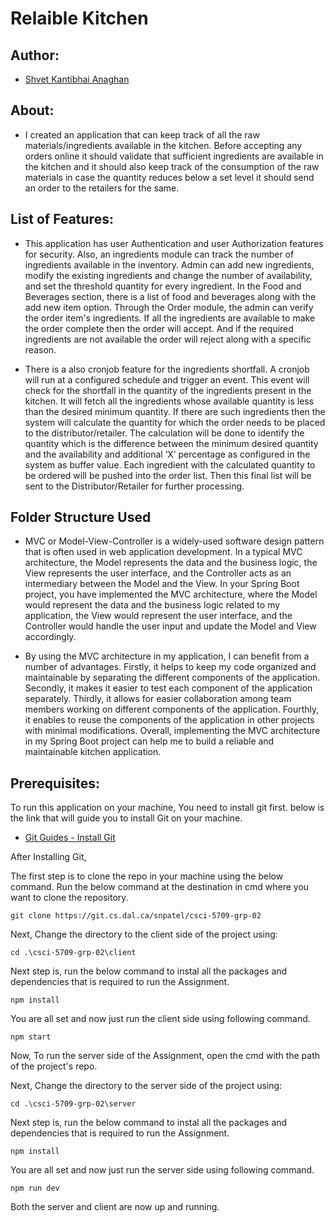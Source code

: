 # Relaible Kitchen



## Author:



- [Shvet Kantibhai Anaghan](shvetanaghan28@gmail.com)

## About:



- I created an application that can keep track of all the raw materials/ingredients available in the kitchen. Before accepting any orders online it should validate that sufficient ingredients are available in the kitchen and it should also keep track of the consumption of the raw materials in case the quantity reduces below a set level it should send an order to the retailers for the same.

## List of Features:



- This application has user Authentication and user Authorization features for security. Also, an ingredients module can track the number of ingredients available in the inventory. Admin can add new ingredients, modify the existing ingredients and change the number of availability, and set the threshold quantity for every ingredient. In the Food and Beverages section, there is a list of food and beverages along with the add new item option. Through the Order module, the admin can verify the order item's ingredients. If all the ingredients are available to make the order complete then the order will accept. And if the required ingredients are not available the order will reject along with a specific reason.

- There is a also cronjob feature for the ingredients shortfall. A cronjob will run at a configured schedule and trigger an event. This event will check for the shortfall in the quantity of the ingredients present in the kitchen. It will fetch all the ingredients whose available quantity is less than the desired minimum quantity. If there are such ingredients then the system will calculate the quantity for which the order needs to be placed to the distributor/retailer. The calculation will be done to identify the quantity which is the difference between the minimum desired quantity and the availability and additional ‘X’ percentage as configured in the system as buffer value. Each ingredient with the calculated quantity to be ordered will be pushed into the order list. Then this final list will be sent to the Distributor/Retailer for further processing.

## Folder Structure Used



- MVC or Model-View-Controller is a widely-used software design pattern that is often used in web application development. In a typical MVC architecture, the Model represents the data and the business logic, the View represents the user interface, and the Controller acts as an intermediary between the Model and the View. In your Spring Boot project, you have implemented the MVC architecture, where the Model would represent the data and the business logic related to my application, the View would represent the user interface, and the Controller would handle the user input and update the Model and View accordingly.

- By using the MVC architecture in my application, I can benefit from a number of advantages. Firstly, it helps to keep my code organized and maintainable by separating the different components of the application. Secondly, it makes it easier to test each component of the application separately. Thirdly, it allows for easier collaboration among team members working on different components of the application. Fourthly, it enables to reuse the components of the application in other projects with minimal modifications. Overall, implementing the MVC architecture in my Spring Boot project can help me to build a reliable and maintainable kitchen application.

## Prerequisites:


To run this application on your machine, You need to install git first. below is the link that will guide you to install Git on your machine.

- [Git Guides - Install Git](https://github.com/git-guides/install-git)

After Installing Git,

The first step is to clone the repo in your machine using the below command. Run the below command at the destination in cmd where you want to clone the repository.

```
git clone https://git.cs.dal.ca/snpatel/csci-5709-grp-02
```

Next, Change the directory to the client side of the project using:

```
cd .\csci-5709-grp-02\client
```

Next step is, run the below command to instal all the packages and dependencies that is required to run the Assignment.

```
npm install
```

You are all set and now just run the client side using following command.

```
npm start
```

Now, To run the server side of the Assignment, open the cmd with the path of the project's repo.

Next, Change the directory to the server side of the project using:

```
cd .\csci-5709-grp-02\server
```

Next step is, run the below command to instal all the packages and dependencies that is required to run the Assignment.

```
npm install
```

You are all set and now just run the server side using following command.

```
npm run dev
```

Both the server and client are now up and running.
